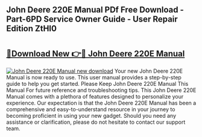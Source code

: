 ## John Deere 220E Manual PDf Free Download - Part-6PD Service Owner Guide - User Repair Edition ZtHI0

# <h2><a href="http://bc93013.oget.top/?id=John+Deere+220E+Manual">🔗Download New 👉🔴 John Deere 220E Manual</a></h2>

[![John Deere 220E Manual new download](https://i.imgur.com/5g1atiW.png)](http://bc93013.oget.top/?id=John+Deere+220E+Manual)
Your new John Deere 220E Manual is now ready to use. This user manual provides a step-by-step guide to help you get started. Please Keep John Deere 220E Manual This Manual For future reference and troubleshooting tips. This John Deere 220E Manual comes with a plethora of features designed to personalize your experience. Our expectation is that the John Deere 220E Manual has been a comprehensive and easy-to-understand resource in your journey to becoming proficient in using your new gadget. Should you need any assistance or clarification, please do not hesitate to contact our support team.
